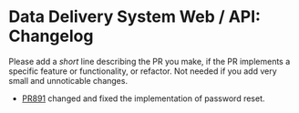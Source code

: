 # Data Delivery System Web / API: Changelog

Please add a _short_ line describing the PR you make, if the PR implements a specific feature or functionality, or refactor. Not needed if you add very small and unnoticable changes.

- [PR891](https://github.com/ScilifelabDataCentre/dds_web/pull/891) changed and fixed the implementation of password reset.
